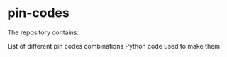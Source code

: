# pin-codes
The repository contains:

List of different pin codes combinations
Python code used to make them
